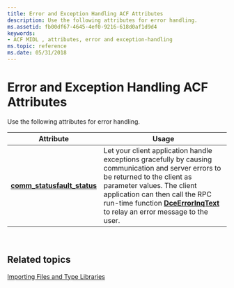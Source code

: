 ```yaml
---
title: Error and Exception Handling ACF Attributes
description: Use the following attributes for error handling.
ms.assetid: fb00df67-4645-4ef0-9216-618d0af1d9d4
keywords:
- ACF MIDL , attributes, error and exception-handling
ms.topic: reference
ms.date: 05/31/2018
---
```


# Error and Exception Handling ACF Attributes

Use the following attributes for error handling.



| Attribute                                                                | Usage                                                                                                                                                                                                                                                                                                  |
|--------------------------------------------------------------------------|--------------------------------------------------------------------------------------------------------------------------------------------------------------------------------------------------------------------------------------------------------------------------------------------------------|
| [**comm\_status**](comm-status.md)[**fault\_status**](fault-status.md) | Let your client application handle exceptions gracefully by causing communication and server errors to be returned to the client as parameter values. The client application can then call the RPC run-time function [**DceErrorInqText**](/windows/desktop/api/rpcdce/nf-rpcdce-dceerrorinqtext) to relay an error message to the user. |



 

## Related topics

<dl> <dt>

[Importing Files and Type Libraries](importing-files-and-type-libraries.md)
</dt> </dl>

 

 
